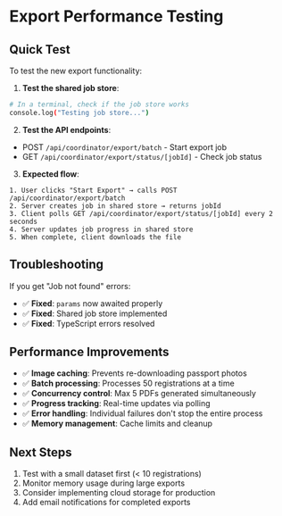# Export Performance Testing

## Quick Test

To test the new export functionality:

1. **Test the shared job store**:
```bash
# In a terminal, check if the job store works
console.log("Testing job store...")
```

2. **Test the API endpoints**:
- POST `/api/coordinator/export/batch` - Start export job
- GET `/api/coordinator/export/status/[jobId]` - Check job status

3. **Expected flow**:
```
1. User clicks "Start Export" → calls POST /api/coordinator/export/batch
2. Server creates job in shared store → returns jobId
3. Client polls GET /api/coordinator/export/status/[jobId] every 2 seconds
4. Server updates job progress in shared store
5. When complete, client downloads the file
```

## Troubleshooting

If you get "Job not found" errors:
- ✅ **Fixed**: `params` now awaited properly  
- ✅ **Fixed**: Shared job store implemented
- ✅ **Fixed**: TypeScript errors resolved

## Performance Improvements

- ✅ **Image caching**: Prevents re-downloading passport photos
- ✅ **Batch processing**: Processes 50 registrations at a time
- ✅ **Concurrency control**: Max 5 PDFs generated simultaneously  
- ✅ **Progress tracking**: Real-time updates via polling
- ✅ **Error handling**: Individual failures don't stop the entire process
- ✅ **Memory management**: Cache limits and cleanup

## Next Steps

1. Test with a small dataset first (< 10 registrations)
2. Monitor memory usage during large exports
3. Consider implementing cloud storage for production
4. Add email notifications for completed exports
